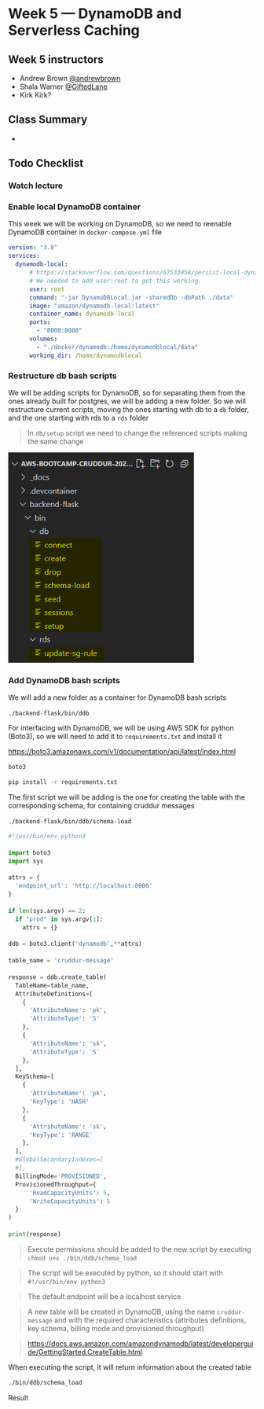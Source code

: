 # Week 5 — DynamoDB and Serverless Caching

## Week 5 instructors

- Andrew Brown [@andrewbrown](https://twitter.com/andrewbrown)
- Shala Warner [@GiftedLane](https://twitter.com/GiftedLane)
- Kirk Kirk? []()

## Class Summary

- 

## Todo Checklist


### Watch lecture



### Enable local DynamoDB container

This week we will be working on DynamoDB, so we need to reenable DynamoDB container in `docker-compose.yml` file

```yml
version: "3.8"
services:
  dynamodb-local:
      # https://stackoverflow.com/questions/67533058/persist-local-dynamodb-data-in-volumes-lack-permission-unable-to-open-databa
      # We needed to add user:root to get this working.
      user: root
      command: "-jar DynamoDBLocal.jar -sharedDb -dbPath ./data"
      image: "amazon/dynamodb-local:latest"
      container_name: dynamodb-local
      ports:
        - "8000:8000"
      volumes:
        - "./docker/dynamodb:/home/dynamodblocal/data"
      working_dir: /home/dynamodblocal
```

### Restructure db bash scripts

We will be adding scripts for DynamoDB, so for separating them from the ones already built for postgres, we will be adding a new folder. So we will restructure current scripts, moving the ones starting with db to a `db` folder, and the one starting with rds to a `rds` folder

> In `db/setup` script we need to change the referenced scripts making the same change

![](./assets/week-5/01.png)

### Add DynamoDB bash scripts

We will add a new folder as a container for DynamoDB bash scripts

`./backend-flask/bin/ddb`

For interfacing with DynamoDB, we will be using AWS SDK for python (Boto3), so we will need to add it to `requirements.txt` and install it

https://boto3.amazonaws.com/v1/documentation/api/latest/index.html

```txt
boto3
```

```sh
pip install -r requirements.txt
```

The first script we will be adding is the one for creating the table with the corresponding schema, for containing cruddur messages

`./backend-flask/bin/ddb/schema-load`

```py
#!/usr/bin/env python3

import boto3
import sys

attrs = {
  'endpoint_url': 'http://localhost:8000'
}

if len(sys.argv) == 2:
  if "prod" in sys.argv[1]:
    attrs = {}

ddb = boto3.client('dynamodb',**attrs)

table_name = 'cruddur-message'

response = ddb.create_table(
  TableName=table_name,
  AttributeDefinitions=[
    {
      'AttributeName': 'pk',
      'AttributeType': 'S'
    },
    {
      'AttributeName': 'sk',
      'AttributeType': 'S'
    },
  ],
  KeySchema=[
    {
      'AttributeName': 'pk',
      'KeyType': 'HASH'
    },
    {
      'AttributeName': 'sk',
      'KeyType': 'RANGE'
    },
  ],
  #GlobalSecondaryIndexes=[
  #],
  BillingMode='PROVISIONED',
  ProvisionedThroughput={
      'ReadCapacityUnits': 5,
      'WriteCapacityUnits': 5
  }
)

print(response)
```

> Execute permissions should be added to the new script by executing `chmod u+x ./bin/ddb/schema_load` 

> The script will be executed by python, so it should start with `#!/usr/bin/env python3`

> The default endpoint will be a localhost service

> A new table will be created in DynamoDB, using the name `cruddur-message` and with the required characteristics (attributes definitions, key schema, billing mode and provisioned throughput)

> https://docs.aws.amazon.com/amazondynamodb/latest/developerguide/GettingStarted.CreateTable.html

When executing the script, it will return information about the created table

```sh
./bin/ddb/schema_load
```

Result
```
```









